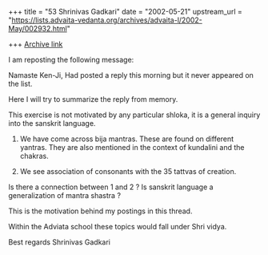 +++
title = "53 Shrinivas Gadkari"
date = "2002-05-21"
upstream_url = "https://lists.advaita-vedanta.org/archives/advaita-l/2002-May/002932.html"

+++
[Archive link](https://lists.advaita-vedanta.org/archives/advaita-l/2002-May/002932.html)

I am reposting the following message:

Namaste Ken-Ji,
Had posted a reply this morning but it never appeared
on the list.

Here I will try to summarize the reply from memory.

This exercise is not motivated by any particular shloka, it is
a general inquiry into the sanskrit language.

1. We have come across bija mantras. These are found on different
yantras. They are also mentioned in the context of kundalini and
the chakras.

2. We see association of consonants with the 35 tattvas of creation.

Is there a connection between 1 and 2 ?
Is sanskrit language a generalization of mantra shastra ?

This is the motivation behind my postings in this thread.

Within the Adviata school these topics would fall under Shri vidya.

Best regards
Shrinivas Gadkari


